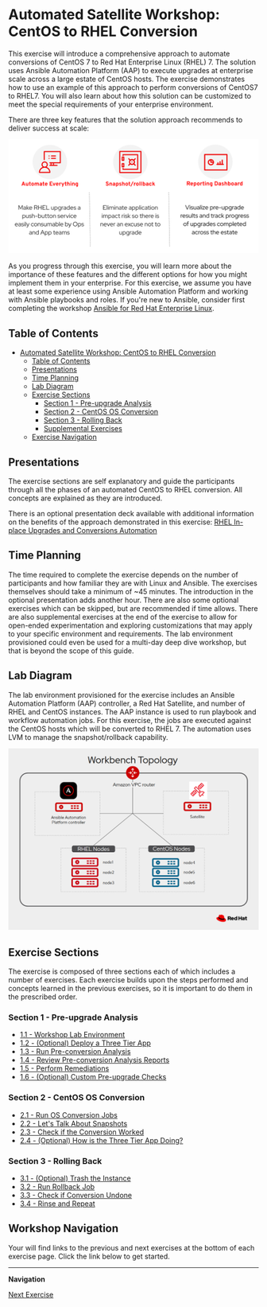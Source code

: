 # Automated Satellite Workshop: CentOS to RHEL Conversion

This exercise will introduce a comprehensive approach to automate conversions of CentOS 7 to Red Hat Enterprise Linux (RHEL) 7. The solution uses Ansible Automation Platform (AAP) to execute upgrades at enterprise scale across a large estate of CentOS hosts. The exercise demonstrates how to use an example of this approach to perform conversions of CentOS7 to RHEL7. You will also learn about how this solution can be customized to meet the special requirements of your enterprise environment.

There are three key features that the solution approach recommends to deliver success at scale:

![Automate Everything, Snapshot/rollback, Reporting Dashboard](images/conversions_key_features.svg)

As you progress through this exercise, you will learn more about the importance of these features and the different options for how you might implement them in your enterprise. For this exercise, we assume you have at least some experience using Ansible Automation Platform and working with Ansible playbooks and roles. If you're new to Ansible, consider first completing the workshop [Ansible for Red Hat Enterprise Linux](https://aap2.demoredhat.com/exercises/ansible_rhel).

## Table of Contents

- [Automated Satellite Workshop: CentOS to RHEL Conversion](#automated-satellite-workshop:-centos-to-rhel-conversion)
  - [Table of Contents](#table-of-contents)
  - [Presentations](#presentations)
  - [Time Planning](#time-planning)
  - [Lab Diagram](#lab-diagram)
  - [Exercise Sections](#exercise-sections)
    - [Section 1 - Pre-upgrade Analysis](#section-1---pre-upgrade-analysis)
    - [Section 2 - CentOS OS Conversion](#section-2---centos-os-conversion)
    - [Section 3 - Rolling Back](#section-3---rolling-back)
    - [Supplemental Exercises](#supplemental-exercises)
  - [Exercise Navigation](#exercise-navigation)

## Presentations

The exercise sections are self explanatory and guide the participants through all the phases of an automated CentOS to RHEL conversion. All concepts are explained as they are introduced.

There is an optional presentation deck available with additional information on the benefits of the approach demonstrated in this exercise:
[RHEL In-place Upgrades and Conversions Automation](../../decks/ansible_ripu_conversion.pdf)

## Time Planning

The time required to complete the exercise depends on the number of participants and how familiar they are with Linux and Ansible. The exercises themselves should take a minimum of ~45 minutes. The introduction in the optional presentation adds another hour. There are also some optional exercises which can be skipped, but are recommended if time allows. There are also supplemental exercises at the end of the exercise to allow for open-ended experimentation and exploring customizations that may apply to your specific environment and requirements. The lab environment provisioned could even be used for a multi-day deep dive workshop, but that is beyond the scope of this guide.

## Lab Diagram

The lab environment provisioned for the exercise includes an Ansible Automation Platform (AAP) controller, a Red Hat Satellite, and number of RHEL and CentOS instances. The AAP instance is used to run playbook and workflow automation jobs. For this exercise, the jobs are executed against the CentOS hosts which will be converted to RHEL 7. The automation uses LVM to manage the snapshot/rollback capability.

![RHEL In-place Upgrade Automation Workshop lab diagram](images/auto_satellite_lab_diagram.png)

## Exercise Sections

The exercise is composed of three sections each of which includes a number of exercises. Each exercise builds upon the steps performed and concepts learned in the previous exercises, so it is important to do them in the prescribed order.

### Section 1 - Pre-upgrade Analysis

* [1.1 - Workshop Lab Environment](1.1-setup/README.md)
* [1.2 - (Optional) Deploy a Three Tier App](1.2-three-tier-app/README.md)
* [1.3 - Run Pre-conversion Analysis](1.3-preupg/README.md)
* [1.4 - Review Pre-conversion Analysis Reports](1.4-report/README.md)
* [1.5 - Perform Remediations](1.5-remediate/README.md)
* [1.6 - (Optional) Custom Pre-upgrade Checks](1.6-custom-modules/README.md)

### Section 2 - CentOS OS Conversion

* [2.1 - Run OS Conversion Jobs](2.1-upgrade/README.md)
* [2.2 - Let's Talk About Snapshots](2.2-snapshots/README.md)
* [2.3 - Check if the Conversion Worked](2.3-check-convert/README.md)
* [2.4 - (Optional) How is the Three Tier App Doing?](2.4-check-three-tier-app/README.md)

### Section 3 - Rolling Back

* [3.1 - (Optional) Trash the Instance](3.1-rm-rf/README.md)
* [3.2 - Run Rollback Job](3.2-rollback/README.md)
* [3.3 - Check if Conversion Undone](3.3-check-undo/README.md)
* [3.4 - Rinse and Repeat](3.4-conclusion/README.md)

## Workshop Navigation

Your will find links to the previous and next exercises at the bottom of each exercise page. Click the link below to get started.

---

**Navigation**

[Next Exercise](1.1-setup/README.md)
